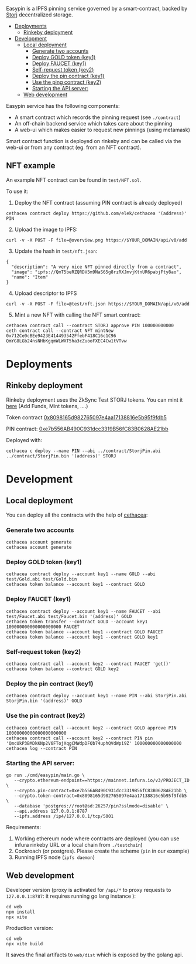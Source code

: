 Easypin is a IPFS pinning service governed by a smart-contract, backed by [Storj](https://storj.io) decentralized
storage.

<!--ts-->

* [Deployments](#deployments)
    * [Rinkeby deployment](#rinkeby-deployment)
* [Development](#development)
    * [Local deployment](#local-deployment)
        * [Generate two accounts](#generate-two-accounts)
        * [Deploy GOLD token (key1)](#deploy-gold-token-key1)
        * [Deploy FAUCET (key1)](#deploy-faucet-key1)
        * [Self-request token (key2)](#self-request-token-key2)
        * [Deploy the pin contract (key1)](#deploy-the-pin-contract-key1)
        * [Use the ping contract (key2)](#use-the-ping-contract-key2)
        * [Starting the API server:](#starting-the-api-server)
    * [Web development](#web-development)

<!--te-->

Easypin service has the following components:

 * A smart contract which records the pinning request (see `./contract`)
 * An off-chain backend service which takes care about the pinning
 * A web-ui which makes easier to request new pinnings (using metamask)

Smart contract function is deployed on rinkeby and can be called via the web-ui or from any contract (eg. from an NFT contract).

## NFT example

An example NFT contract can be found in `test/NFT.sol`.

To use it:

1. Deploy the NFT contract (assuming PIN contract is already deployed)

```
cethacea contract deploy https://github.com/elek/cethacea '(address)' PIN
```

2. Upload the image to IPFS:

```
curl -v -X POST -F file=@overview.png https://$YOUR_DOMAIN/api/v0/add
```

3. Update the hash in `test/nft.json`:

```
{
  "description": "A very nice NFT pinned directly from a contract",
  "image": "ipfs://QmT5beRZQRDV5m9NaS65g8rzRXJmvjKtnUR6pabjFty8ao",
  "name": "Item"
}
```

4. Upload descriptor to IPFS

```
curl -v -X POST -F file=@test/nft.json https://$YOUR_DOMAIN/api/v0/add
```

5. Mint a new NFT with calling the NFT smart contract:

```
cethacea contract call --contract STORJ approve PIN 100000000000
ceth contract call --contract NFT mintNew 0x712Ce0cBEe9423E414493542FfebF418C16c1C96 QmYG8LGb24nsNHbKgqmWLWXT5ha3cZuooFXEC4Cw1tVTvw
```


# Deployments

## Rinkeby deployment

Rinkeby deployment uses the ZkSync Test STORJ tokens. You can mint
it [here](https://wallet.zksync.io/?network=rinkeby) (Add Funds, Mint tokens, ....)

Token
contract [0x8098165d982765097e4aa17138816e5b95f9fdb5](https://rinkeby.etherscan.io/address/0x8098165d982765097e4aa17138816e5b95f9fdb5)

PIN
contract: [0xe7b556AB490C931dcc3319B56fC83B0628AE21bb](https://rinkeby.etherscan.io/address/0xe7b556AB490C931dcc3319B56fC83B0628AE21bb)

Deployed with:

```
cethacea c deploy --name PIN --abi ../contract/StorjPin.abi ../contract/StorjPin.bin '(address)' STORJ 
```

# Development

## Local deployment

You can deploy all the contracts with the help of [cethacea](https://github.com/elek/cethacea):

### Generate two accounts

```
cethacea account generate
cethacea account generate
```

### Deploy GOLD token (key1)

```
cethacea contract deploy --account key1 --name GOLD --abi test/Gold.abi test/Gold.bin
cethacea token balance --account key1 --contract GOLD
```

### Deploy FAUCET (key1)

```
cethacea contract deploy --account key1 --name FAUCET --abi test/Faucet.abi test/Faucet.bin '(address)' GOLD 
cethacea token transfer --contract GOLD --account key1 100000000000000000000 FAUCET 
cethacea token balance --account key1 --contract GOLD FAUCET
cethacea token balance --account key1 --contract GOLD key1

```

### Self-request token (key2)

```
cethacea contract call --account key2 --contract FAUCET 'get()'
cethacea token balance --contract GOLD key2
```

### Deploy the pin contract (key1)

```
cethacea contract deploy --account key1 --name PIN --abi StorjPin.abi StorjPin.bin '(address)' GOLD
```

### Use the pin contract (key2)

```
cethacea contract call --account key2 --contract GOLD approve PIN 10000000000000000000000 
cethacea contract call --account key2 --contract PIN pin 'QmcUkP3BMDkKNp2V6FTojXqgCMWdpDFQb74uphQVdWpi9Z' 100000000000000000
cethacea log --contract PIN
```

### Starting the API server:

```
go run ./cmd/easypin/main.go \
   --crypto.ethereum-endpoint==https://mainnet.infura.io/v3/PROJECT_ID \
   --crypto.pin-contract=0xe7b556AB490C931dcc3319B56fC83B0628AE21bb \
   --crypto.token-contract=0x8098165d982765097e4aa17138816e5b95f9fdb5 \
   --database 'postgres://root@sd:26257/pin?sslmode=disable' \
   --api.address 127.0.0.1:8787
   --ipfs.address /ip4/127.0.0.1/tcp/5001
```

Requirements:

 1. Working ethereum node where contracts are deployed (you can use infura rinkeby URL or a local chain from `./testchain`)
 2. Cockroach (or postgres). Please create the scheme (`pin` in our example)
 3. Running IPFS node (`ipfs daemon`) 

## Web development

Developer version (proxy is activated for `/api/*` to proxy requests to `127.0.0.1:8787`: it requires running go lang instance ):

```
cd web
npm install
npx vite
```

Production version:

```
cd web
npx vite build
```

It saves the final artifacts to `web/dist` which is exposed by the golang api.


